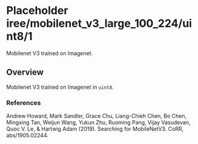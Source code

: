 # Placeholder iree/mobilenet_v3_large_100_224/uint8/1

Mobilenet V3 trained on Imagenet.

<!-- task: image-classification -->
<!-- fine-tunable: false -->
<!-- language: en -->
<!-- network-architecture: mobilenet-v3 -->
<!-- dataset: imagenet -->

## Overview

Mobilenet V3 trained on Imagenet in `uint8`.

### References
Andrew Howard, Mark Sandler, Grace Chu, Liang-Chieh Chen, Bo Chen, Mingxing Tan, Weijun Wang, Yukun Zhu, Ruoming Pang, Vijay Vasudevan, Quoc V. Le, & Hartwig Adam (2019). Searching for MobileNetV3. CoRR, abs/1905.02244.
